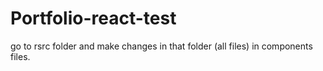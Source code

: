 # Portfolio-react-test

go to  rsrc folder and make changes in that folder (all files) in components files.